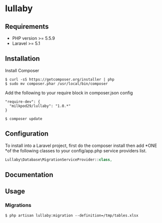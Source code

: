 # lullaby

## Requirements

* PHP version >= 5.5.9
* Laravel >= 5.1

## Installation

Install Composer

```
$ curl -sS https://getcomposer.org/installer | php
$ sudo mv composer.phar /usr/local/bin/composer
```

Add the following to your require block in composer.json config

```
"require-dev": {
  "milkpod29/lullaby": "1.0.*"
}
```

```
$ composer update
```

## Configuration

To install into a Laravel project, first do the composer install then add *ONE *of the following classes to your config/app.php service providers list.

```php
Lullaby\Database\MigrationServiceProvider::class,
```

## Documentation

## Usage

### Migrations

```
$ php artisan lullaby:migration --definition=/tmp/tables.xlsx
```
